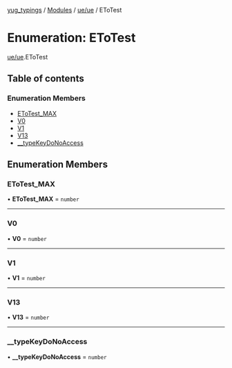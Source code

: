 [yug_typings](../README.md) / [Modules](../modules.md) / [ue/ue](../modules/ue_ue.md) / EToTest

# Enumeration: EToTest

[ue/ue](../modules/ue_ue.md).EToTest

## Table of contents

### Enumeration Members

- [EToTest\_MAX](ue_ue.EToTest.md#etotest_max)
- [V0](ue_ue.EToTest.md#v0)
- [V1](ue_ue.EToTest.md#v1)
- [V13](ue_ue.EToTest.md#v13)
- [\_\_typeKeyDoNoAccess](ue_ue.EToTest.md#__typekeydonoaccess)

## Enumeration Members

### EToTest\_MAX

• **EToTest\_MAX** = `number`

___

### V0

• **V0** = `number`

___

### V1

• **V1** = `number`

___

### V13

• **V13** = `number`

___

### \_\_typeKeyDoNoAccess

• **\_\_typeKeyDoNoAccess** = `number`
